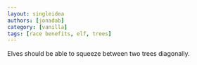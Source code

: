 ```yaml
---
layout: singleidea
authors: [jonadab]
category: [vanilla]
tags: [race benefits, elf, trees]
---
```

Elves should be able to squeeze between two trees diagonally.
